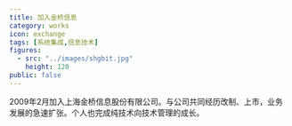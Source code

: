 ```yaml
---
title: 加入金桥信息
category: works
icon: exchange
tags: [系统集成,信息技术]
figures:
  - src: "../images/shgbit.jpg"
    height: 120
public: false
---
```


2009年2月加入上海金桥信息股份有限公司。与公司共同经历改制、上市，业务发展的急速扩张。个人也完成纯技术向技术管理的成长。